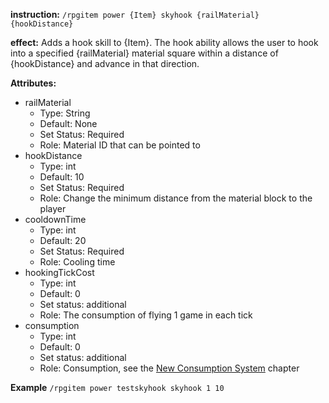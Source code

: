 **instruction:**
`/rpgitem power {Item} skyhook {railMaterial} {hookDistance}`

**effect:**
 Adds a hook skill to {Item}. The hook ability allows the user to hook into a specified {railMaterial} material square within a distance of {hookDistance} and advance in that direction.

**Attributes:**
- railMaterial
  - Type: String
  - Default: None
  - Set Status: Required
  - Role: Material ID that can be pointed to
- hookDistance
  - Type: int
  - Default: 10
  - Set Status: Required
  - Role: Change the minimum distance from the material block to the player
- cooldownTime
  - Type: int
  - Default: 20
  - Set Status: Required
  - Role: Cooling time
- hookingTickCost
  - Type: int
  - Default: 0
  - Set status: additional
  - Role: The consumption of flying 1 game in each tick
- consumption
  - Type: int
  - Default: 0
  - Set status: additional
  - Role: Consumption, see the [New Consumption System](https://github.com/NyaaCat/RPGitems-reloaded/wiki/New-durability-system) chapter

**Example**
`/rpgitem power testskyhook skyhook 1 10`